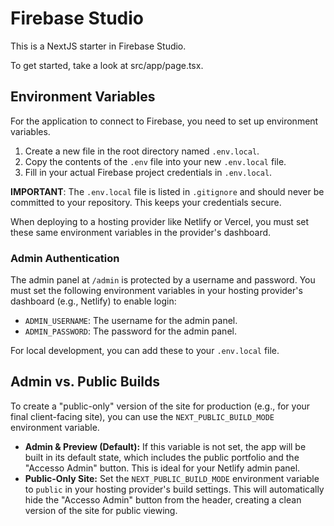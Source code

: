 
# Firebase Studio

This is a NextJS starter in Firebase Studio.

To get started, take a look at src/app/page.tsx.

## Environment Variables

For the application to connect to Firebase, you need to set up environment variables.

1.  Create a new file in the root directory named `.env.local`.
2.  Copy the contents of the `.env` file into your new `.env.local` file.
3.  Fill in your actual Firebase project credentials in `.env.local`.

**IMPORTANT**: The `.env.local` file is listed in `.gitignore` and should never be committed to your repository. This keeps your credentials secure.

When deploying to a hosting provider like Netlify or Vercel, you must set these same environment variables in the provider's dashboard.

### Admin Authentication

The admin panel at `/admin` is protected by a username and password. You must set the following environment variables in your hosting provider's dashboard (e.g., Netlify) to enable login:

- `ADMIN_USERNAME`: The username for the admin panel.
- `ADMIN_PASSWORD`: The password for the admin panel.

For local development, you can add these to your `.env.local` file.

## Admin vs. Public Builds

To create a "public-only" version of the site for production (e.g., for your final client-facing site), you can use the `NEXT_PUBLIC_BUILD_MODE` environment variable.

-   **Admin & Preview (Default):** If this variable is not set, the app will be built in its default state, which includes the public portfolio and the "Accesso Admin" button. This is ideal for your Netlify admin panel.
-   **Public-Only Site:** Set the `NEXT_PUBLIC_BUILD_MODE` environment variable to `public` in your hosting provider's build settings. This will automatically hide the "Accesso Admin" button from the header, creating a clean version of the site for public viewing.
